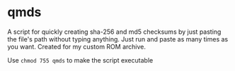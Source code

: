 # qmds
A script for quickly creating sha-256 and md5 checksums by just pasting the file's path without typing anything. Just run and paste as many times as you want. Created for my custom ROM archive.

Use ```chmod 755 qmds``` to make the script executable
